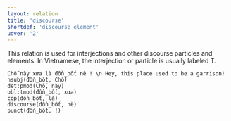 ```yaml
---
layout: relation
title: 'discourse'
shortdef: 'discourse element'
udver: '2'
---
```


This relation is used for interjections and other discourse particles and elements. In Vietnamese,
the interjection or particle is usually labeled T.

~~~ sdparse
Chỗ này xưa là đồn_bốt nè ! \n Hey, this place used to be a garrison!
nsubj(đồn_bốt, Chỗ)
det:pmod(Chỗ, này)
obl:tmod(đồn_bốt, xưa)
cop(đồn_bốt, là)
discourse(đồn_bốt, nè)
punct(đồn_bốt, !)
~~~

<!-- Interlanguage links updated Út 9. května 2023, 20:04:13 CEST -->
